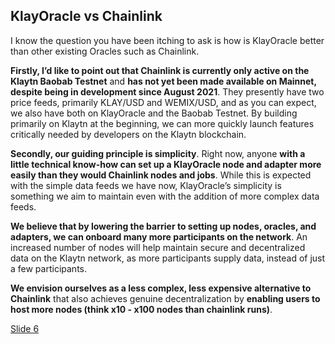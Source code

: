 ## KlayOracle vs Chainlink

I know the question you have been itching to ask is how is KlayOracle better than other existing Oracles such as Chainlink.

**Firstly, I’d like to point out that Chainlink is currently only active on the Klaytn Baobab Testnet** and **has not yet been made available on Mainnet, despite being in development since August 2021**. They presently have two price feeds, primarily KLAY/USD and WEMIX/USD, and as you can expect, we also have both on KlayOracle and the Baobab Testnet. By building primarily on Klaytn at the beginning, we can more quickly launch features critically needed by developers on the Klaytn blockchain.

**Secondly, our guiding principle is simplicity**. Right now, anyone **with a little technical know-how can set up a KlayOracle node and adapter more easily than they would Chainlink nodes and jobs**. While this is expected with the simple data feeds we have now, KlayOracle’s simplicity is something we aim to maintain even with the addition of more complex data feeds.

**We believe that by lowering the barrier to setting up nodes, oracles, and adapters, we can onboard many more participants on the network**. An increased number of nodes will help maintain secure and decentralized data on the Klaytn network, as more participants supply data, instead of just a few participants.

**We envision ourselves as a less complex, less expensive alternative to Chainlink** that also achieves genuine decentralization by **enabling users to host more nodes (think x10 - x100 nodes than chainlink runs)**.

[Slide 6](https://github.com/alofeoluwafemi/klay-oracle-presentation/blob/master/Slide-6.md)
